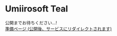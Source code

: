 # Umiirosoft Teal
公開までお待ちください...!  
[準備ページ (公開後、サービスにリダイレクトされます)](https://umiirosoftteal.github.io/)
